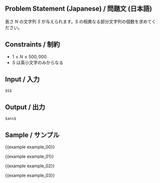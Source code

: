 Problem Statement (Japanese) / 問題文 (日本語)
---------

長さ $N$ の文字列 $S$ が与えられます。$S$ の相異なる部分文字列の個数を求めてください。

Constraints / 制約
---------

- $1 \leq N \leq 500,000$
- $S$ は英小文字のみからなる

Input / 入力
---------

~~~
$S$
~~~

Output / 出力
---------

~~~
$ans$
~~~

Sample / サンプル
---------

{{example example_00}}

{{example example_01}}

{{example example_02}}

{{example example_03}}
